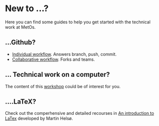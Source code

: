 # New to ...?
Here you can find some guides to help you get started with the technical work at MetOs. 

## ...Github? 

- [Individual workflow](https://coderefinery.github.io/git-intro/). Answers branch, push, commit. 
- [Collaborative workflow](https://coderefinery.github.io/git-collaborative/). Forks and teams. 

## ... Technical work on a computer? 
The content of this [workshop](https://hackmd.io/pTq0RU1QSCeJf012AdMF7g) could be of interest for you. 

## ....LaTeX?
Check out the comperhensive and detailed recourses in [An introduction to LaTex](https://github.com/uio-latex/Introduction-to-LaTeX) developed by Martin Helsø. 


